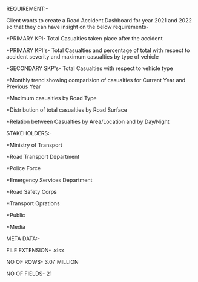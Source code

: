 REQUIREMENT:-

Client wants to create a Road Accident Dashboard for year 2021 and 2022 so that they can have insight on the below requirements-

*PRIMARY KPI- Total Casualties taken place after the accident

*PRIMARY KPI's- Total Casualties and percentage of total with respect to accident severity and maximum casualties by type of vehicle

*SECONDARY SKP's- Total Casualties with respect to vehicle type

*Monthly trend showing comparision of casualties for Current Year and Previous Year

*Maximum casualties by Road Type

*Distribution of total casualties by Road Surface

*Relation between Casualties by Area/Location and by Day/Night

STAKEHOLDERS:-

*Ministry of Transport

*Road Transport Department

*Police Force

*Emergency Services Department

*Road Safety Corps

*Transport Oprations

*Public

*Media

META DATA:-

FILE EXTENSION- .xlsx

NO OF ROWS- 3.07 MILLION

NO OF FIELDS- 21
